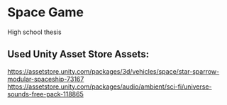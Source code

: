 # Space Game
 High school thesis
 
## Used Unity Asset Store Assets:
 https://assetstore.unity.com/packages/3d/vehicles/space/star-sparrow-modular-spaceship-73167
 https://assetstore.unity.com/packages/audio/ambient/sci-fi/universe-sounds-free-pack-118865
